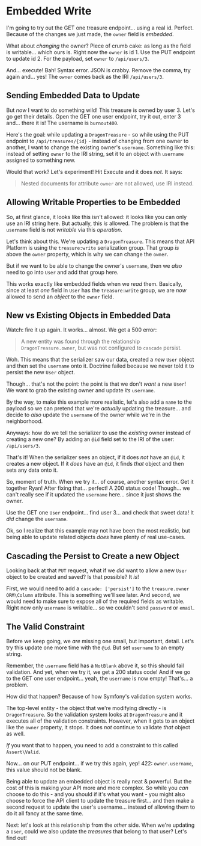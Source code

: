 # Embedded Write

I'm going to try out the GET one treasure endpoint... using a real id.
Perfect. Because of the changes we just made, the `owner` field is
*embedded*.

What about *changing* the owner? Piece of crumb cake: as long as the field is
writable... which ours is. Right now the `owner` is id 1. Use the PUT endpoint
to update id 2. For the payload, set `owner` to `/api/users/3`.

And... execute! Bah! Syntax error. JSON is crabby. Remove the comma, try again
and... yes! The `owner` comes back as the IRI `/api/users/3`.

## Sending Embedded Data to Update

But *now* I want to do something wild! This treasure is owned by user 3.
Let's go get their details. Open the GET one user endpoint, try it out, enter 3
and... there it is! The username is `burnout400`.

Here's the goal: while updating a `DragonTreasure` - so while using the PUT endpoint
to `/api/treasures/{id}` - instead of changing from one owner to another, I want
to change the existing owner's `username`. Something like this: instead of setting
`owner` to the IRI string, set it to an object with `username` assigned to something
new.

Would that work? Let's experiment! Hit Execute and it does *not*. It says:

> Nested documents for attribute `owner` are not allowed, use IRI instead.

## Allowing Writable Properties to be Embedded

So, at first glance, it looks like this isn't allowed: it looks like you can only
use an IRI string here. But actually, this *is* allowed. The problem is that the
`username` field is not *writable* via this *operation*.

Let's think about this. We're updating a `DragonTreasure`. This means that API
Platform is using the `treasure:write` serialization group. That group *is*
above the `owner` property, which is why we can change the `owner`.

But if we want to be able to change the owner's `username`, then we *also* need to
go into `User` and add that group here.

This works exactly like embedded fields when we *read* them. Basically,
since at least *one* field in `User` has the `treasure:write` group, we are *now*
allowed to send an *object* to the `owner` field.

## New vs Existing Objects in Embedded Data

Watch: fire it up again. It works... almost. We get a 500 error:

> A new entity was found through the relationship `DragonTreasure.owner`, but was
> not configured to `cascade` persist.

Woh. This means that the serializer saw our data, created a *new* `User` object and
then set the `username` onto it. Doctrine failed because we never told it to persist
the new `User` object.

Though... that's not the point: the point is that we don't *want* a new `User`!
We want to grab the existing owner and update *its* `username`.

By the way, to make this example more realistic, let's also add a `name` to the
payload so we can pretend that we're *actually* updating the treasure... and decide
to *also* update the `username` of the owner while we're in the neighborhood.

Anyways: how do we tell the serializer to use the *existing* owner instead of creating
a new one? By adding an `@id` field set to the IRI of the user: `/api/users/3`.

That's it! When the serializer sees an object, if it does *not* have an `@id`, it
creates a new object. If it *does* have an `@id`, it finds *that* object and then
sets any data onto it.

So, moment of truth. When we try it... of course, another syntax error. Get
it together Ryan! After fixing that... perfect! A 200 status code! Though...
we can't really see if it updated the `username` here... since it just shows the owner.

Use the GET one `User` endpoint... find user 3... and check that sweet data! It
*did* change the `username`.

Ok, so I realize that this example may not have been the most realistic, but being
able to update related objects *does* have plenty of real use-cases.

## Cascading the Persist to Create a new Object

Looking back at that `PUT` request, what if we *did* want to allow a new
`User` object to be created and saved? Is that possible? It *is*!

First, we would need to add a `cascade: ['persist']` to the `treasure.owner`
`ORM\Column` attribute. This is something we'll see later. And second, we would
need to make sure to expose all of the required fields as writable. Right now
only `username` is writable... so we couldn't send `password` or `email`.

## The Valid Constraint

Before we keep going, we *are* missing one small, but important, detail. Let's
try this update one more time with the `@id`. But set `username` to an empty string.

Remember, the `username` field has a `NotBlank` above it, so this should fail
validation. And yet, when we try it, we get a 200 status code! And if we go to the
GET one user endpoint... yeah, the `username` is now empty! That's... a problem.

How did that happen? Because of how Symfony's validation system works.

The top-level entity - the object that we're modifying directly - is `DragonTreasure`.
So the validation system looks at `DragonTreasure` and it executes all of the
validation constraints. However, when it gets to an object like the `owner` property,
it stops. It does *not* continue to validate *that* object as well.

*If* you want that to happen, you need to add a constraint to this called
`Assert\Valid`.

Now... on our PUT endpoint... if we try this again, yep! 422: `owner.username`, this
value should not be blank.

Being able to update an embedded object is really neat & powerful. But the cost
of this is making your API more and more complex. So while you *can* choose to do
this - and you should if it's what you want - you might also choose to force
the API client to update the treasure first... and then make a second request to
update the user's username... instead of allowing them to do it all fancy at the
same time.

Next: let's look at this relationship from the *other* side. When we're updating
a `User`, could we also update the *treasures* that belong to that user? Let's
find out!
